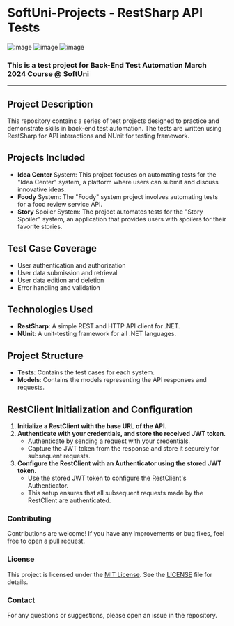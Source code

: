 
# SoftUni-Projects - RestSharp API Tests 
![image](https://img.shields.io/badge/C%23-239120?style=for-the-badge&logo=csharp&logoColor=white)
![image](https://img.shields.io/badge/.NET-512BD4?style=for-the-badge&logo=dotnet&logoColor=white)
![image](https://img.shields.io/badge/Visual_Studio-5C2D91?style=for-the-badge&logo=visual%20studio&logoColor=white)
### This is a test project for Back-End Test Automation March 2024 Course @ SoftUni
---
## Project Description
This repository contains a series of test projects designed to practice and demonstrate skills in back-end test automation. The tests are written using RestSharp for API interactions and NUnit for testing framework.

## Projects Included
- **Idea Center** System: This project focuses on automating tests for the "Idea Center" system, a platform where users can submit and discuss innovative ideas.
- **Foody** System: The "Foody" system project involves automating tests for a food review service API. 
- **Story** Spoiler System: The project automates tests for the "Story Spoiler" system, an application that provides users with spoilers for their favorite stories.

## Test Case Coverage
- User authentication and authorization
- User data submission and retrieval
- User data edition and deletion
- Error handling and validation
  
## Technologies Used
- **RestSharp**: A simple REST and HTTP API client for .NET.
- **NUnit**: A unit-testing framework for all .NET languages.

## Project Structure
- **Tests**: Contains the test cases for each system.
- **Models**: Contains the models representing the API responses and requests.

## RestClient Initialization and Configuration
1. **Initialize a RestClient with the base URL of the API.**
2. **Authenticate with your credentials, and store the received JWT token.**
   - Authenticate by sending a request with your credentials.
   - Capture the JWT token from the response and store it securely for subsequent requests.
3. **Configure the RestClient with an Authenticator using the stored JWT token.**
   - Use the stored JWT token to configure the RestClient's Authenticator.
   - This setup ensures that all subsequent requests made by the RestClient are authenticated.

### Contributing
Contributions are welcome! If you have any improvements or bug fixes, feel free to open a pull request.

### License
This project is licensed under the [MIT License](LICENSE). See the [LICENSE](LICENSE) file for details.
### Contact
For any questions or suggestions, please open an issue in the repository.
